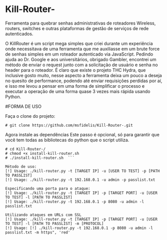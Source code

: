 # Kill-Router-
Ferramenta para quebrar senhas administrativas de roteadores Wireless, routers, switches e outras plataformas de gestão de serviços de rede autenticados. 


O KillRouter é um script mega simples que criei durante um experiência onde necessitava de uma ferramenta que me auxiliasse em um brute force de senhas simples em um roteador autenticado via JavaScript. Pedindo ajuda ao Dr. Google e aos universitários, obrigado Gambler, encontrei um método de enviar o request junto com a solicitação de usuário e senha no header para o roteador. É claro que existe o projeto THC Hydra, que inclusive gosto muito, nesse aspecto a ferramenta deixa um pouco a deseja no quesito de performance, podendo até enviar requisições perdidas por aí, e isso me levou a pensar em uma forma de simplificar o processo e executar a operação de uma forma quase 3 vezes mais rápida usando Python.


#FORMA DE USO 

Faça o clone do projeto:
```
# git clone https://github.com/msfidelis/Kill-Router-.git  
```

Agora instale as dependências
Este passo é opcional, só para garantir que você tem todas as bibliotecas do python que o script utiliza.

```
# cd Kill-Router-/  
# chmod +x install-kill-router.sh  
# ./install-kill-router.sh  ```
```

```
Método de uso:
[!] Usage: ./kill-router.py -t [TARGET IP] -u [USER TO TEST] -p [PATH TO PASSLIST]  
[!] Usage: ./kill-router.py -t 192.168.0.1 -u admin -p passlist.txt  
```

```
Especificando uma porta para o ataque:
[!] Usage: ./kill-router.py -t [TARGET IP] -p [TARGET PORT] -u [USER TO TEST] -l [PATH TO PASSLIST]
[!] Usage: ./kill-router.py -t 192.168.0.1 -p 8080 -u admin -l passlist.txt
```


```
Utilizando ataques em URLs com SSL 
[!] Usage: ./kill-router.py -t [TARGET IP] -p [TARGET PORT] -u [USER TO TEST] -l [PATH TO PASSLIST] -m [PROTOCOL]
[!] Usage: [!] ./kill-router.py -t 192.168.0.1 -p 8080 -u admin -l passlist.txt -m https", 'red'
```
